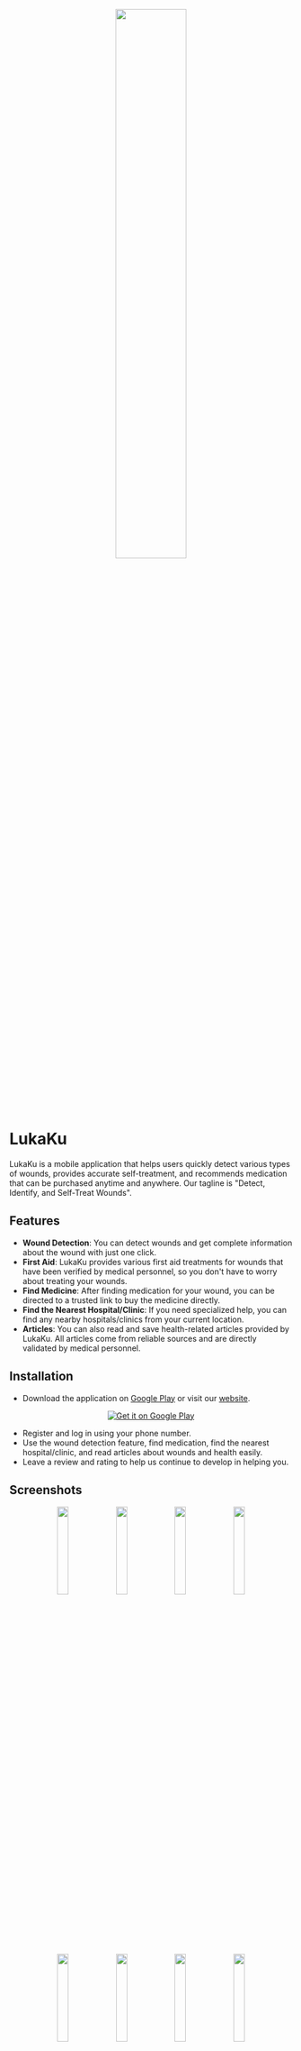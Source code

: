 <p align="center">
  <img src="https://user-images.githubusercontent.com/51723168/219257646-08b82cbb-ae30-4d7f-8efa-bd02697c1dbe.png" width="50%">
</p>


# LukaKu

LukaKu is a mobile application that helps users quickly detect various types of wounds, provides accurate self-treatment, and recommends medication that can be purchased anytime and anywhere. Our tagline is "Detect, Identify, and Self-Treat Wounds".



## Features

- **Wound Detection**: You can detect wounds and get complete information about the wound with just one click.
- **First Aid**: LukaKu provides various first aid treatments for wounds that have been verified by medical personnel, so you don't have to worry about treating your wounds.
- **Find Medicine**: After finding medication for your wound, you can be directed to a trusted link to buy the medicine directly.
- **Find the Nearest Hospital/Clinic**: If you need specialized help, you can find any nearby hospitals/clinics from your current location.
- **Articles**: You can also read and save health-related articles provided by LukaKu. All articles come from reliable sources and are directly validated by medical personnel.



## Installation

- Download the application on [Google Play](https://play.google.com/store/apps/details?id=id.lukaku.app) or visit our [website](https://lukaku.id).

<p align="center">
  <a href='https://play.google.com/store/apps/details?id=id.lukaku.app&utm_source=lukaku&utm_campaign=start%20detection&pcampaignid=pcampaignidMKT-Other-global-all-co-prtnr-py-PartBadge-Mar2515-1' target="_blank">
    <img alt='Get it on Google Play' src='https://play.google.com/intl/en_us/badges/static/images/badges/en_badge_web_generic.png'/>
  </a>
</p>

- Register and log in using your phone number.
- Use the wound detection feature, find medication, find the nearest hospital/clinic, and read articles about wounds and health easily.
- Leave a review and rating to help us continue to develop in helping you.


## Screenshots
<p align="center">
   <img src="https://user-images.githubusercontent.com/51723168/219259831-c005fd02-b243-409d-ba91-cedd7e4284c5.png" width="20%">
   <img src="https://user-images.githubusercontent.com/51723168/219259829-bbac41b8-f787-4226-b2b7-724bd4ff7a29.png" width="20%">
   <img src="https://user-images.githubusercontent.com/51723168/219259833-c1f4a357-c867-4c4e-b8a3-8a2830258d0f.png" width="20%">
   <img src="https://user-images.githubusercontent.com/51723168/219259828-9fd33ba0-cd12-4b69-a65d-ceaa94d39d6a.png" width="20%">
</p>

<p align="center">
   <img src="https://user-images.githubusercontent.com/51723168/219259834-edb6044c-e1bb-48b9-88a9-82dd235e2060.png" width="20%">
   <img src="https://user-images.githubusercontent.com/51723168/219259830-7c742e52-e8b6-4231-a167-4e84a6cd7639.png" width="20%">
   <img src="https://user-images.githubusercontent.com/51723168/219259832-2c5d4000-718d-4f57-812f-f9cacafbb7cd.png" width="20%">
   <img src="https://user-images.githubusercontent.com/51723168/219259842-58cfd0ab-97c6-47fe-a1ba-899dc7b1ebf1.png" width="20%">
</p>

<p align="center">
    <img src="https://user-images.githubusercontent.com/51723168/219259854-a32cf72a-4f8f-46e1-a48c-7a9676573432.png" width="20%">
    <img src="https://user-images.githubusercontent.com/51723168/219259867-db3042b3-ba0a-47ef-bcdb-24189a1cee91.png" width="20%">
    <img src="https://user-images.githubusercontent.com/51723168/219259885-c103a53e-04fd-40d0-8816-acdec9de983c.png" width="20%">
    <img src="https://user-images.githubusercontent.com/51723168/219259925-24b375e8-aa9c-4146-9a63-993894df1828.png" width="20%">
</p>


## Demo

To see the LukaKu application demo, please download it [here](https://drive.google.com/file/d/10gIPGGmkLe9pjKNTrX9PrW84AfeL2Km1/view?usp=share_link).


## Support By

This project is supported by the following companies:

- [Kampus Merdeka](https://kampusmerdeka.kemdikbud.go.id/)
- [Bangkit Academy 2022](https://www.linkedin.com/company/bangkit-academy/)
- Google
- GoTo
- Traveloka
- Deeptech.id


## API Reference

We also provide API documentation for developers who are interested in integrating with our application. Visit our [API documentation](https://lukaku-new-ry4hqvvwxq-as.a.run.app/docs#/).


## Optimizations

Login with phone number, OTP authentication, detection using YOLOv5 model.


## Tech Stack

**Client:** Android Studio, Kotlin, Android SDK, XML, Jetpack, Retrofit, Dagger, Glide 

**Server:** Python, Flask, YOLOv5, TensorFlow, Docker, Google Cloud Platform, etc.

## Documentation

To access the LukaKu logo and media, as well as our identity guidelines, visit [this link](https://drive.google.com/drive/folders/1fa8McQ6ih-Lbm8tIljwYoM_9mz7Ycdsr?usp=share_link) and [this link](https://drive.google.com/file/d/1BevHnXDi4U8JkAPDIU1IB29_vNu97sne/view?usp=share_link) respectively. We also provide a LukaKu manual book that you can download and use as a guide in using our application. You can download the manual book from [this link](https://drive.google.com/file/d/1kbBjyC4f-t_eI2LFWgTfgo8ZqeFKaFsf/view?usp=share_link).


## Publication & Intellectual Property Landscape

- [Copyright](https://pdki-indonesia.dgip.go.id/detail/EC002022104062?type=copyright&keyword=lukaku)
- [Trademark](https://pdki-indonesia.dgip.go.id/detail/IPT2022211487?type=trademark&keyword=lukaku)

## Information

⚡️ Fun fact: The name LukaKu is not inspired by football player Romelu Lukaku Bolingoli, but from a joint agreement where LUKA in LukaKu has the meaning of "(Latest, Universal, Knowledge, Accompany)".


## Roadmap

- Team C22-PS188 Bangkit Capstone Project 2022

- Team C22-PS188 Bangkit Incubation 2022


## Lessons Learned

Lessons learned during the project building process can help identify areas for improvement in future projects. Some possible lessons learned for a project may include:

- **Technical skills**: During the project, you may have learned new technical skills related to the tools, languages, or frameworks used. For example, you may have gained expertise in a new programming language, learned new techniques for using a particular framework, or gained knowledge of cloud services.

- **Project management**: Managing a project can be challenging, especially if it involves multiple team members and stakeholders. You may have learned how to set realistic timelines, identify and mitigate risks, manage team members, and communicate effectively with stakeholders.

- **Problem-solving**: Building a project often involves problem-solving, which can help you develop your analytical and critical thinking skills. You may have encountered technical issues, bugs, or other challenges that required creative solutions.

- **Collaboration**: Working on a project with a team requires effective collaboration, communication, and teamwork. You may have learned how to work with different personalities and skill sets, delegate tasks, and resolve conflicts.

- **Quality assurance**: Building a high-quality project requires thorough testing and quality assurance. You may have learned how to write test cases, perform manual and automated testing, and ensure that the project meets the required quality standards.

- **Business skills**: Depending on the project, you may have gained knowledge of business skills such as market research, user experience design, product management, or customer service.

Challenges during the project building process are also common. Some possible challenges and how to overcome them include:

- **Technical challenges**: Technical challenges can arise when building a project, such as bugs, issues with integrations, or difficulties with the project architecture. To overcome these challenges, you may need to seek out resources such as online forums, documentation, or consult with experts in the relevant fields.

- **Time management**: Time management can be a challenge when building a project, especially if you are working with a team or have competing priorities. To overcome this challenge, it may be helpful to set realistic timelines and milestones, communicate effectively with team members, and be flexible in adjusting the project plan as necessary.

- **Communication**: Communication challenges can arise when working on a project with a team, stakeholders, or clients. To overcome these challenges, you may need to establish clear lines of communication, set expectations for communication frequency and mode, and be responsive and proactive in communicating progress, challenges, and feedback.

- **Resource constraints**: Resource constraints such as limited budget, personnel, or equipment can pose challenges during the project building process. To overcome this challenge, it may be helpful to prioritize essential features and functions, seek out cost-effective solutions, and be creative in finding alternative resources or approaches.

- **Stakeholder management**: Managing stakeholders such as clients, users, or investors can be challenging, especially if they have differing needs or expectations. To overcome this challenge, it may be helpful to establish clear lines of communication, set expectations for involvement and feedback, and be transparent and proactive in communicating progress and addressing concerns.

## Feedback

If you have any feedback, please reach out to us at support@lukaku.id


## FAQ

#### In what form is the service provided?

The service is provided in the form of a mobile application based on Mobile Health (mHealth) with 4 main features.

#### What types of wounds can be detected in this application?

The application can currently detect at least seven types of wounds: Abrasion, Incision, Laceration, Burn, Stab wound, Bruise, and Bunion.


## 🔗 Networking
[![Website](https://img.shields.io/badge/website-41B883?style=for-the-badge&logo=google-chrome&logoColor=white)](https://www.lukaku.id/)
[![linkedin](https://img.shields.io/badge/linkedin-0A66C2?style=for-the-badge&logo=linkedin&logoColor=white)](https://www.linkedin.com/company/LukaKu/)
[![instagram](https://img.shields.io/badge/instagram-E4405F?style=for-the-badge&logo=instagram&logoColor=white)](https://www.instagram.com/lukakuid/)
[![Facebook](https://img.shields.io/badge/facebook-1877F2?style=for-the-badge&logo=facebook&logoColor=white)](https://www.facebook.com/lukakuindonesia)


## Support

For support, email support@lukaku.id or join our  [LinkedIn](https://www.linkedin.com/company/LukaKu/).



## Related

- [Mobile Development README🔒](https://github.com/LukaKu-Bangkit2022/LukaKuApp#readme)
- [Machine Learning README🔒](https://github.com/LukaKu-Bangkit2022/LukaKu-ML#readme)
- [Cloud Computing README🔒](https://github.com/LukaKu-Bangkit2022/LukaKu-cloud#readme)
- [Empat Mahasiswa Unpad Raih Pendanaan Capstone Project Bangkit 2022](https://www.unpad.ac.id/2022/09/empat-mahasiswa-unpad-raih-pendanaan-capstone-project-bangkit-2022/)
- [Pembimbing dan Anggota Tim Lukaku Bagi Cerita.Bangkit Academy 2022](https://www.yarsi.ac.id/2023/03/09/pembimbing-dan-anggota-tim-lukaku-bagi-cerita-bangkit-academy-2022/)
- [Zahra Ramadhanti, Mahasiswa Sistem Informasi Universitas Jambi yang mendapatkan dana inkubasi dari Google dan Dikti melalui program Bangkit](https://himasi.unja.ac.id/2023/01/05/zahra-ramadhanti-mahasiswa-sistem-informasi-universitas-jambi-yang-mendapatkan-dana-inkubasi-dari-google-dan-dikti-melalui-program-bangkit/)
